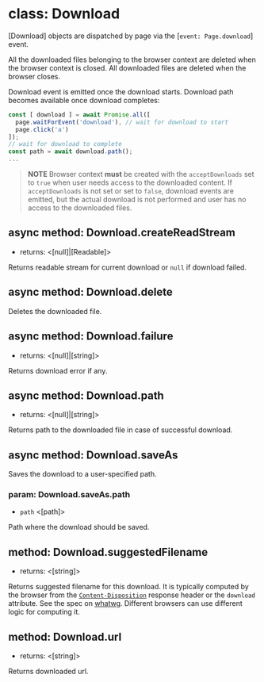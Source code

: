 # class: Download

[Download] objects are dispatched by page via the [`event: Page.download`] event.

All the downloaded files belonging to the browser context are deleted when the browser context is closed. All downloaded
files are deleted when the browser closes.

Download event is emitted once the download starts. Download path becomes available once download completes:

```js
const [ download ] = await Promise.all([
  page.waitForEvent('download'), // wait for download to start
  page.click('a')
]);
// wait for download to complete
const path = await download.path();
...
```

> **NOTE** Browser context **must** be created with the `acceptDownloads` set to `true` when user needs access to the
downloaded content. If `acceptDownloads` is not set or set to `false`, download events are emitted, but the actual
download is not performed and user has no access to the downloaded files.

## async method: Download.createReadStream
- returns: <[null]|[Readable]>

Returns readable stream for current download or `null` if download failed.

## async method: Download.delete

Deletes the downloaded file.

## async method: Download.failure
- returns: <[null]|[string]>

Returns download error if any.

## async method: Download.path
- returns: <[null]|[string]>

Returns path to the downloaded file in case of successful download.

## async method: Download.saveAs

Saves the download to a user-specified path.

### param: Download.saveAs.path
- `path` <[path]>

Path where the download should be saved.

## method: Download.suggestedFilename
- returns: <[string]>

Returns suggested filename for this download. It is typically computed by the browser from the
[`Content-Disposition`](https://developer.mozilla.org/en-US/docs/Web/HTTP/Headers/Content-Disposition) response header
or the `download` attribute. See the spec on [whatwg](https://html.spec.whatwg.org/#downloading-resources). Different
browsers can use different logic for computing it.

## method: Download.url
- returns: <[string]>

Returns downloaded url.
